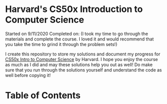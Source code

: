 # Harvard's CS50x Introduction to Computer Science

Started on 9/11/2020
Completed on: (I took my time to go through the materials and complete the course. I loved it and would recommend that you take the time to grind it through the problem sets!)

I create this repository to store my solutions and document my progress for [CS50x Intro to Computer Science](https://cs50.harvard.edu/x/2020) by Harvard. I hope you enjoy the course as much as I did and may these solutions help you out as well! Do make sure that you run through the solutions yourself and understand the code as well before copying it! 


# Table of Contents

